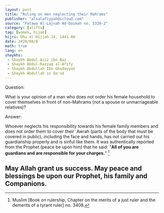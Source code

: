 ```yaml
---
layout: post
title: "Ruling on men neglecting their Mahrams"
publisher: "alsalafiyyah@icloud.com"
source: "Fatawa Al-Lajnah Ad-Daimah no. 5320-2"
category: [alifta]
tag: [women, hijab]
hijri: Dhu al-Hijjah 14, 1441 AH
date: 2020/08/8
math: true
lang: en
shaykhs: 
 - Shaykh Abdul-Aziz ibn Baz
 - Shaykh Abdul-Razzaq al-Afify
 - Shaykh Abdullah Ibn Ghudayyan
 - Shaykh Abdullah in Qa'ud
---
```


Question: 

What is your opinion of a man who does not order his female household to cover themselves in front of non-Mahrams (not a spouse or unmarriageable relatives)?

Answer: 

Whoever neglects his responsibility towards his female family members and does not order them to cover their `Awrah (parts of the body that must be covered in public), including the face and hands, has not carried out his guardianship properly and is sinful like them. It was authentically reported from the Prophet (peace be upon him) that he said: "**All of you are guardians and are responsible for your charges.**" [^1]

May Allah grant us success. May peace and blessings be upon our Prophet, his family and Companions.
---
[^1]: Muslim [Book on rulership, Chapter on the merits of a just ruler and the demerits of a tyrant ruler] no. 3408.